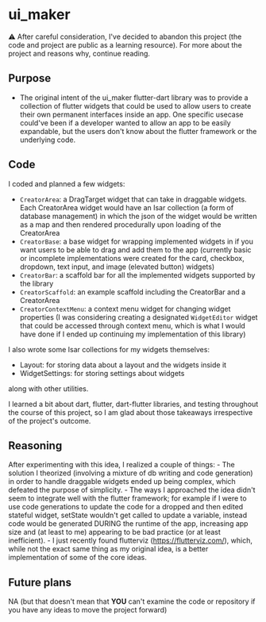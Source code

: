 # ui_maker

:warning: After careful consideration, I've decided to abandon this project (the code and project are public as a learning resource). For more about the project and reasons why, continue reading. 

## Purpose
- The original intent of the ui_maker flutter-dart library was to provide a collection of flutter widgets that could be used 
to allow users to create their own permanent interfaces inside an app. One specific usecase could've been if a developer wanted to allow an app to be easily expandable, but the users don't know about the flutter framework or the underlying code.

## Code
I coded and planned a few widgets:
- ```CreatorArea```: a DragTarget widget that can take in draggable widgets. Each CreatorArea widget would have an Isar collection (a form of database management) in which the json of the widget would be written as a map and then rendered procedurally upon loading of the CreatorArea
- ```CreatorBase```: a base widget for wrapping implemented widgets in if you want users to be able to drag and add them to the app (currently basic or incomplete implementations were created for the card, checkbox, dropdown, text input, and image (elevated button) widgets)
- ```CreatorBar```: a scaffold bar for all the implemented widgets supported by the library 
- ```CreatorScaffold```: an example scaffold including the CreatorBar and a CreatorArea
- ```CreatorContextMenu```: a context menu widget for changing widget properties (I was considering creating a designated ```WidgetEditor``` widget that could be accessed through context menu, which is what I would have done if I ended up continuing my implementation of this library)

I also wrote some Isar collections for my widgets themselves:
- Layout: for storing data about a layout and the widgets inside it
- WidgetSettings: for storing settings about widgets

along with other utilities. 

I learned a bit about dart, flutter, dart-flutter libraries, and testing throughout the course of this project, 
so I am glad about those takeaways irrespective of the project's outcome.

## Reasoning
After experimenting with this idea, I realized a couple of things: 
    - The solution I theorized (involving a mixture of db writing and code generation) in order to handle draggable 
    widgets ended up being complex, which defeated the purpose of simplicity.
    - The ways I approached the idea didn't seem to integrate well with the flutter framework; 
    for example if I were to use code generations to update the code for a dropped and then edited stateful widget, 
    setState wouldn't get called to update a variable, instead code would be generated DURING the runtime of the app, 
    increasing app size and (at least to me) appearing to be bad practice (or at least inefficient).
    - I just recently found flutterviz (https://flutterviz.com/), which, while not the exact same thing as my original 
    idea, is a better implementation of some of the core ideas.

## Future plans
NA (but that doesn't mean that **YOU** can't examine the code or repository if you have any ideas to move the project forward)